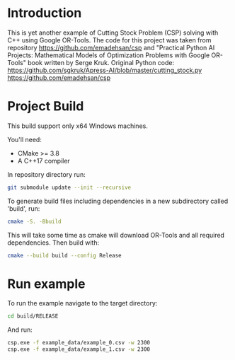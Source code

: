 # Introduction

This is yet another example of Cutting Stock Problem (CSP) solving with C++ using Google OR-Tools.
The code for this project was taken from repository https://github.com/emadehsan/csp and
"Practical Python AI Projects: Mathematical Models of Optimization Problems with Google OR-Tools"
book written by Serge Kruk. 
Original Python code:
https://github.com/sgkruk/Apress-AI/blob/master/cutting_stock.py
https://github.com/emadehsan/csp

# Project Build

This build support only x64 Windows machines.

You'll need:

* CMake >= 3.8
* A C++17 compiler

In repository directory run:

```sh
git submodule update --init --recursive
```

To generate build files including dependencies in a new
subdirectory called 'build', run:

```sh
cmake -S. -Bbuild
```
This will take some time as cmake will download OR-Tools and all required dependencies.
Then build with:

```sh
cmake --build build --config Release
```

# Run example

To run the example navigate to the target directory:

```sh
cd build/RELEASE
```

And run:

```sh
csp.exe -f example_data/example_0.csv -w 2300
csp.exe -f example_data/example_1.csv -w 2300
```
